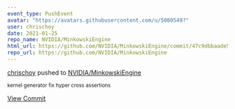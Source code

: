 ```yaml
---
event_type: PushEvent
avatar: "https://avatars.githubusercontent.com/u/5080549?"
user: chrischoy
date: 2021-01-25
repo_name: NVIDIA/MinkowskiEngine
html_url: https://github.com/NVIDIA/MinkowskiEngine/commit/47c9dbbaade523569c085d321a059c403916a427
repo_url: https://github.com/NVIDIA/MinkowskiEngine
---
```


<a href='https://github.com/chrischoy' target='_blank'>chrischoy</a> pushed to <a href='https://github.com/NVIDIA/MinkowskiEngine' target='_blank'>NVIDIA/MinkowskiEngine</a>

<small>kernel generator fix hyper cross assertions</small>

<a href='https://github.com/NVIDIA/MinkowskiEngine/commit/47c9dbbaade523569c085d321a059c403916a427' target='_blank'>View Commit</a>
